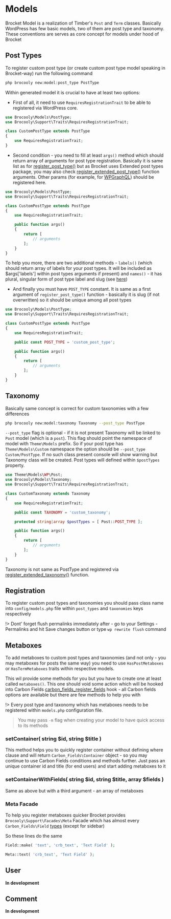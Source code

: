 # Models

Brocket Model is a realization of Timber's `Post` and `Term` classes. Basically WordPress has few basic models, two of them are post type and taxonomy. These conventions are serves as core concept for models under hood of Brocket

## Post Types

To register custom post type (or create custom post type model speaking in Brocket-way) run the following command

```sh
php brocooly new:model:post_type PostType
```

Within generated model it is crucial to have at least two options:

- First of all, it need to use `RequiresRegistrationTrait` to be able to registered via WordPress core.

```php
use Brocooly\Models\PostType;
use Brocooly\Support\Traits\RequiresRegistrationTrait;

class CustomPostType extends PostType
{
    use RequiresRegistrationTrait;
}
```

- Second condition - you need to fill at least `args()` method which should return array of arguments for post type registration. Basically it is same list as for [register_post_type()](https://developer.wordpress.org/reference/functions/register_post_type/) but as Brocket uses Extended post types package, you may also check [register_extended_post_type()](https://github.com/johnbillion/extended-cpts/wiki/Registering-Post-Types) function arguments. Other params (for example, for [WPGraphQL](https://www.wpgraphql.com/)) should be registered here.

```php
use Brocooly\Models\PostType;
use Brocooly\Support\Traits\RequiresRegistrationTrait;

class CustomPostType extends PostType
{
    use RequiresRegistrationTrait;

    public function args()
    {
        return [
            // arguments
        ];
    }
}
```

To help you more, there are two additional methods - `labels()` (which should return array of labels for your post types. It will be included as $args['labels'] within post types arguments if present) and `names()` - it has plural, singular form of post type label and slug (see [here](https://github.com/johnbillion/extended-cpts/wiki))

- And finally you must have `POST_TYPE` constant. It is same as a first argument of `register_post_type()` function - basically it is slug (if not overwritten) so it should be unique among all post types

```php
use Brocooly\Models\PostType;
use Brocooly\Support\Traits\RequiresRegistrationTrait;

class CustomPostType extends PostType
{
    use RequiresRegistrationTrait;

    public const POST_TYPE = 'custom_post_type';

    public function args()
    {
        return [
            // arguments
        ];
    }
}
```

## Taxonomy

Basically same concept is correct for custom taxonomies with a few differences

```sh
php brocooly new:model:taxonomy Taxonomy --post_type PostType
```

`--post_type` flag is optional - if it is not present Taxonomy will be linked to `Post` model (which is a `post`). This flag should point the namespace of model with `Theme\Models` prefix. So if your post type has `Theme\Models\Custom` namespace the option should be `--post_type Custom/PostType`. If no such class present console will show warning but Taxonomy class will be created. Post types will defined within `$postTypes` property.

```php
use Theme\Models\WP\Post;
use Brocooly\Models\Taxonomy;
use Brocooly\Support\Traits\RequiresRegistrationTrait;

class CustomTaxonomy extends Taxonomy
{
    use RequiresRegistrationTrait;

    public const TAXONOMY = 'custom_taxonomy';

    protected string|array $postTypes = [ Post::POST_TYPE ];

    public function args()
    {
        return [
            // arguments
        ];
    }
}
```

Taxonomy is not same as PostType and registered via [register_extended_taxonomy()](https://github.com/johnbillion/extended-cpts/wiki/Registering-taxonomies) function.

## Registration

To register custom post types and taxonomies you should pass class name into `config/models.php` file within `post_types` and `taxonomies` keys respectively

!> Dont' forget flush permalinks immediately after - go to your Settings - Permalinks and hit Save changes button or type `wp rewrite flush` command

## Metaboxes

To add metaboxes to custom post types and taxonomies (and not only - you may metaboxes for posts the same way) you need to use `HasPostMetaboxes` or `HasTermMetaboxes` traits within respective models.

This wil provide some methods for you but you have to create one at least called `metaboxes()`. This one should void some action which will be hooked into Carbon Fields [carbon_fields_register_fields](https://docs.carbonfields.net/quickstart.html) hook - all Carbon fields options are available but there are few methods to help you with

!> Every post type and taxonomy which has metaboxes needs to be registered within `models.php` configuration file.

> You may pass `-m` flag when creating your model to have quick access to its methods

### setContainer( string $id, string $title )

This method helps you to quickly register container without defining where clause and will return `Carbon_Fields\Container` object - so you may continue to use Carbon Fields conditions and methods further. Just pass an unique container id and title (for end users) and start adding metaboxes to it

### setContainerWithFields( string $id, string $title, array $fields )

Same as above but with a third argument - an array of metaboxes

### Meta Facade

To help you register metaboxes quicker Brocket provides `Brocooly\Support\Facades\Meta` Facade which has almost every `Carbon_Fields\Field` [types](https://docs.carbonfields.net/quickstart.html) (except for sidebar)

So these lines do the same

```php
Field::make( 'text', 'crb_text', 'Text Field' );

Meta::text( 'crb_text', 'Text Field' );
```

## User

**In development**

## Comment

**In development**